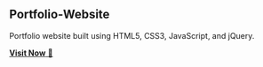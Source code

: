 ## Portfolio-Website
Portfolio website built using HTML5, CSS3, JavaScript, and jQuery.

<a href="https://github.aziahaamza.io/" target="_blank">**Visit Now** 🚀</a>


